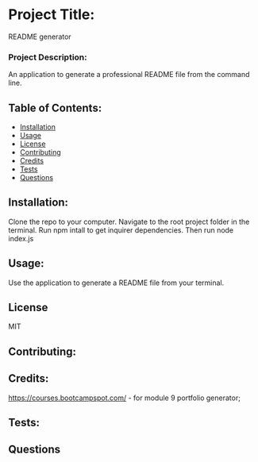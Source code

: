 
  # Project Title: 
   README generator
  
  ### Project Description: 
   An application to generate a professional README file from the command line.
  
  ## Table of Contents:

  * [Installation](#installation)
  * [Usage](#usage)
  * [License](#license)
  * [Contributing](#contributing)
  * [Credits](#credits)
  * [Tests](#tests)
  * [Questions](#questions)

  ## Installation: 
   Clone the repo to your computer. Navigate to the root project folder in the terminal. Run npm intall to get inquirer dependencies. Then run node index.js
  
  ## Usage: 
   Use the application to generate a README file from your terminal.
  
  ## License 
   MIT
  
  ## Contributing:
  ## Credits: 
   https://courses.bootcampspot.com/ - for module 9 portfolio generator;
  
  ## Tests: 
  ## Questions
  
